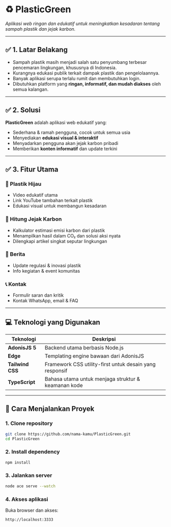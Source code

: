 
# ♻️ PlasticGreen  
*Aplikasi web ringan dan edukatif untuk meningkatkan kesadaran tentang sampah plastik dan jejak karbon.*

---

## ✅ 1. Latar Belakang

- Sampah plastik masih menjadi salah satu penyumbang terbesar pencemaran lingkungan, khususnya di Indonesia.  
- Kurangnya edukasi publik terkait dampak plastik dan pengelolaannya.  
- Banyak aplikasi serupa terlalu rumit dan membutuhkan login.  
- Dibutuhkan platform yang **ringan, informatif, dan mudah diakses** oleh semua kalangan.

---

## ✅ 2. Solusi

**PlasticGreen** adalah aplikasi web edukatif yang:
- Sederhana & ramah pengguna, cocok untuk semua usia  
- Menyediakan **edukasi visual & interaktif**  
- Menyadarkan pengguna akan jejak karbon pribadi  
- Memberikan **konten informatif** dan update terkini  

---

## ✅ 3. Fitur Utama

### 📗 Plastik Hijau
- Video edukatif utama  
- Link YouTube tambahan terkait plastik  
- Edukasi visual untuk membangun kesadaran

### 🧮 Hitung Jejak Karbon
- Kalkulator estimasi emisi karbon dari plastik  
- Menampilkan hasil dalam CO₂ dan solusi aksi nyata  
- Dilengkapi artikel singkat seputar lingkungan

### 📰 Berita
- Update regulasi & inovasi plastik  
- Info kegiatan & event komunitas  

### 📞 Kontak
- Formulir saran dan kritik  
- Kontak WhatsApp, email & FAQ  

---

## 💻 Teknologi yang Digunakan

| Teknologi       | Deskripsi                                                  |
|----------------|-------------------------------------------------------------|
| **AdonisJS 5**  | Backend utama berbasis Node.js                             |
| **Edge**        | Templating engine bawaan dari AdonisJS                     |
| **Tailwind CSS**| Framework CSS utility-first untuk desain yang responsif    |
| **TypeScript**  | Bahasa utama untuk menjaga struktur & keamanan kode        |

---

## 🚀 Cara Menjalankan Proyek

### 1. Clone repository
```bash
git clone https://github.com/nama-kamu/PlasticGreen.git
cd PlasticGreen
```

### 2. Install dependency
```bash
npm install
```

### 3. Jalankan server
```bash
node ace serve --watch
```

### 4. Akses aplikasi
Buka browser dan akses:
```
http://localhost:3333
```
